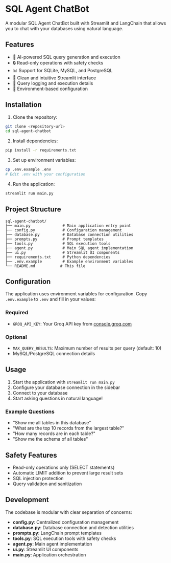 # SQL Agent ChatBot

A modular SQL Agent ChatBot built with Streamlit and LangChain that allows you to chat with your databases using natural language.

## Features

- 🤖 AI-powered SQL query generation and execution
- 🔒 Read-only operations with safety checks
- 📊 Support for SQLite, MySQL, and PostgreSQL
- 🎨 Clean and intuitive Streamlit interface
- 📝 Query logging and execution details
- 🔧 Environment-based configuration

## Installation

1. Clone the repository:

```bash
git clone <repository-url>
cd sql-agent-chatbot
```

2. Install dependencies:

```bash
pip install -r requirements.txt
```

3. Set up environment variables:

```bash
cp .env.example .env
# Edit .env with your configuration
```

4. Run the application:

```bash
streamlit run main.py
```

## Project Structure

```
sql-agent-chatbot/
├── main.py              # Main application entry point
├── config.py            # Configuration management
├── database.py          # Database connection utilities
├── prompts.py           # Prompt templates
├── tools.py             # SQL execution tools
├── agent.py             # Main SQL agent implementation
├── ui.py                # Streamlit UI components
├── requirements.txt     # Python dependencies
├── .env.example         # Example environment variables
└── README.md           # This file
```

## Configuration

The application uses environment variables for configuration. Copy `.env.example` to `.env` and fill in your values:

### Required

- `GROQ_API_KEY`: Your Groq API key from [console.groq.com](https://console.groq.com/keys)

### Optional

- `MAX_QUERY_RESULTS`: Maximum number of results per query (default: 10)
- MySQL/PostgreSQL connection details

## Usage

1. Start the application with `streamlit run main.py`
2. Configure your database connection in the sidebar
3. Connect to your database
4. Start asking questions in natural language!

### Example Questions

- "Show me all tables in this database"
- "What are the top 10 records from the largest table?"
- "How many records are in each table?"
- "Show me the schema of all tables"

## Safety Features

- Read-only operations only (SELECT statements)
- Automatic LIMIT addition to prevent large result sets
- SQL injection protection
- Query validation and sanitization

## Development

The codebase is modular with clear separation of concerns:

- **config.py**: Centralized configuration management
- **database.py**: Database connection and detection utilities
- **prompts.py**: LangChain prompt templates
- **tools.py**: SQL execution tools with safety checks
- **agent.py**: Main agent implementation
- **ui.py**: Streamlit UI components
- **main.py**: Application orchestration
